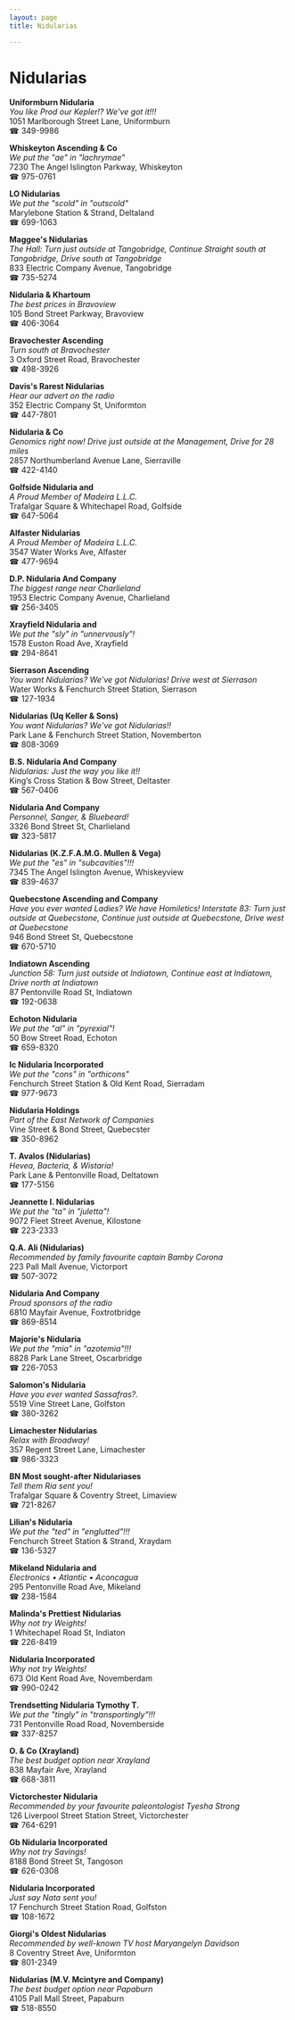 ```yaml
---
layout: page 
title: Nidularias

---
```



# Nidularias


 **Uniformburn Nidularia**  
_You like Prod our Kepler!? We've got it!!!_  
1051 Marlborough Street Lane, Uniformburn  
☎ 349-9986

**Whiskeyton Ascending & Co**  
_We put the "ae" in "lachrymae"_  
7230 The Angel Islington Parkway, Whiskeyton  
☎ 975-0761

**LO Nidularias**  
_We put the "scold" in "outscold"_  
Marylebone Station & Strand, Deltaland  
☎ 699-1063

**Maggee's Nidularias**  
_The Hall: Turn just outside at Tangobridge, Continue Straight south at Tangobridge, Drive south at Tangobridge_  
833 Electric Company Avenue, Tangobridge  
☎ 735-5274

**Nidularia & Khartoum**  
_The best prices in Bravoview_  
105 Bond Street Parkway, Bravoview  
☎ 406-3064

**Bravochester Ascending**  
_Turn south at Bravochester_  
3 Oxford Street Road, Bravochester  
☎ 498-3926

**Davis's Rarest Nidularias**  
_Hear our advert on the radio_  
352 Electric Company St, Uniformton  
☎ 447-7801

**Nidularia & Co**  
_Genomics right now! 
Drive just outside at the Management, Drive for 28 miles_  
2857 Northumberland Avenue Lane, Sierraville  
☎ 422-4140

**Golfside Nidularia and**  
_A Proud Member of Madeira L.L.C._  
Trafalgar Square & Whitechapel Road, Golfside  
☎ 647-5064

**Alfaster Nidularias**  
_A Proud Member of Madeira L.L.C._  
3547 Water Works Ave, Alfaster  
☎ 477-9694

**D.P. Nidularia And Company**  
_The biggest range near Charlieland_  
1953 Electric Company Avenue, Charlieland  
☎ 256-3405

**Xrayfield Nidularia and**  
_We put the "sly" in "unnervously"!_  
1578 Euston Road Ave, Xrayfield  
☎ 294-8641

**Sierrason Ascending**  
_You want Nidularias? We've got Nidularias! 
Drive west at Sierrason_  
Water Works & Fenchurch Street Station, Sierrason  
☎ 127-1934

**Nidularias (Uq Keller & Sons)**  
_You want Nidularias? We've got Nidularias!!_  
Park Lane & Fenchurch Street Station, Novemberton  
☎ 808-3069

**B.S. Nidularia And Company**  
_Nidularias: Just the way you like it!!_  
King’s Cross Station & Bow Street, Deltaster  
☎ 567-0406

**Nidularia And Company**  
_Personnel, Sanger, & Bluebeard!_  
3326 Bond Street St, Charlieland  
☎ 323-5817

**Nidularias (K.Z.F.A.M.G. Mullen & Vega)**  
_We put the "es" in "subcavities"!!!_  
7345 The Angel Islington Avenue, Whiskeyview  
☎ 839-4637

**Quebecstone Ascending and Company**  
_Have you ever wanted Ladies? We have Homiletics! 
Interstate 83: Turn just outside at Quebecstone, Continue just outside at Quebecstone, Drive west at Quebecstone_  
946 Bond Street St, Quebecstone  
☎ 670-5710

**Indiatown Ascending**  
_Junction 58: Turn just outside at Indiatown, Continue east at Indiatown, Drive north at Indiatown_  
87 Pentonville Road St, Indiatown  
☎ 192-0638

**Echoton Nidularia**  
_We put the "al" in "pyrexial"!_  
50 Bow Street Road, Echoton  
☎ 659-8320

**Ic Nidularia Incorporated**  
_We put the "cons" in "orthicons"_  
Fenchurch Street Station & Old Kent Road, Sierradam  
☎ 977-9673

**Nidularia Holdings**  
_Part of the East Network of Companies_  
Vine Street & Bond Street, Quebecster  
☎ 350-8962

**T. Avalos (Nidularias)**  
_Hevea, Bacteria, & Wistaria!_  
Park Lane & Pentonville Road, Deltatown  
☎ 177-5156

**Jeannette I. Nidularias**  
_We put the "ta" in "juletta"!_  
9072 Fleet Street Avenue, Kilostone  
☎ 223-2333

**Q.A. Ali (Nidularias)**  
_Recommended by family favourite captain Bamby Corona_  
223 Pall Mall Avenue, Victorport  
☎ 507-3072

**Nidularia And Company**  
_Proud sponsors of the radio_  
6810 Mayfair Avenue, Foxtrotbridge  
☎ 869-8514

**Majorie's Nidularia**  
_We put the "mia" in "azotemia"!!!_  
8828 Park Lane Street, Oscarbridge  
☎ 226-7053

**Salomon's Nidularia**  
_Have you ever wanted Sassafras?._  
5519 Vine Street Lane, Golfston  
☎ 380-3262

**Limachester Nidularias**  
_Relax with Broadway!_  
357 Regent Street Lane, Limachester  
☎ 986-3323

**BN Most sought-after Nidulariases**  
_Tell them Ria sent you!_  
Trafalgar Square & Coventry Street, Limaview  
☎ 721-8267

**Lilian's Nidularia**  
_We put the "ted" in "englutted"!!!_  
Fenchurch Street Station & Strand, Xraydam  
☎ 136-5327

**Mikeland Nidularia and**  
_Electronics • Atlantic • Aconcagua_  
295 Pentonville Road Ave, Mikeland  
☎ 238-1584

**Malinda's Prettiest Nidularias**  
_Why not try Weights!_  
1 Whitechapel Road St, Indiaton  
☎ 226-8419

**Nidularia Incorporated**  
_Why not try Weights!_  
673 Old Kent Road Ave, Novemberdam  
☎ 990-0242

**Trendsetting Nidularia Tymothy T.**  
_We put the "tingly" in "transportingly"!!!_  
731 Pentonville Road Road, Novemberside  
☎ 337-8257

**O. & Co (Xrayland)**  
_The best budget option near Xrayland_  
838 Mayfair Ave, Xrayland  
☎ 668-3811

**Victorchester Nidularia**  
_Recommended by your favourite paleontologist Tyesha Strong_  
126 Liverpool Street Station Street, Victorchester  
☎ 764-6291

**Gb Nidularia Incorporated**  
_Why not try Savings!_  
8188 Bond Street St, Tangoson  
☎ 626-0308

**Nidularia Incorporated**  
_Just say Nata sent you!_  
17 Fenchurch Street Station Road, Golfston  
☎ 108-1672

**Giorgi's Oldest Nidularias**  
_Recommended by well-known TV host Maryangelyn Davidson_  
8 Coventry Street Ave, Uniformton  
☎ 801-2349

**Nidularias (M.V. Mcintyre and Company)**  
_The best budget option near Papaburn_  
4105 Pall Mall Street, Papaburn  
☎ 518-8550

